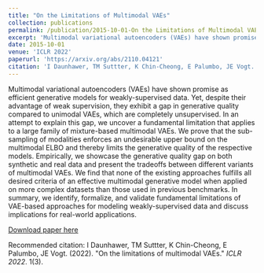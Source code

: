 ```yaml
---
title: "On the Limitations of Multimodal VAEs"
collection: publications
permalink: /publication/2015-10-01-On the Limitations of Multimodal VAEs
excerpt: 'Multimodal variational autoencoders (VAEs) have shown promise as efficient generative models for weakly-supervised data. Yet, despite their advantage of weak supervision, they exhibit a gap in generative quality compared to unimodal VAEs, which are completely unsupervised. In an attempt to explain this gap, we uncover a fundamental limitation that applies to a large family of mixture-based multimodal VAEs. We prove that the sub-sampling of modalities enforces an undesirable upper bound on the multimodal ELBO and thereby limits the generative quality of the respective models. Empirically, we showcase the generative quality gap on both synthetic and real data and present the tradeoffs between different variants of multimodal VAEs. We find that none of the existing approaches fulfills all desired criteria of an effective multimodal generative model when applied on more complex datasets than those used in previous benchmarks. In summary, we identify, formalize, and validate fundamental limitations of VAE-based approaches for modeling weakly-supervised data and discuss implications for real-world applications.'
date: 2015-10-01
venue: 'ICLR 2022'
paperurl: 'https://arxiv.org/abs/2110.04121'
citation: 'I Daunhawer, TM Suttter, K Chin-Cheong, E Palumbo, JE Vogt. (2022). &quot;On the limitations of multimodal VAEs.&quot; <i>ICLR 2022</i>. 1(3).'
---
```

Multimodal variational autoencoders (VAEs) have shown promise as efficient generative models for weakly-supervised data. Yet, despite their advantage of weak supervision, they exhibit a gap in generative quality compared to unimodal VAEs, which are completely unsupervised. In an attempt to explain this gap, we uncover a fundamental limitation that applies to a large family of mixture-based multimodal VAEs. We prove that the sub-sampling of modalities enforces an undesirable upper bound on the multimodal ELBO and thereby limits the generative quality of the respective models. Empirically, we showcase the generative quality gap on both synthetic and real data and present the tradeoffs between different variants of multimodal VAEs. We find that none of the existing approaches fulfills all desired criteria of an effective multimodal generative model when applied on more complex datasets than those used in previous benchmarks. In summary, we identify, formalize, and validate fundamental limitations of VAE-based approaches for modeling weakly-supervised data and discuss implications for real-world applications.

[Download paper here](https://arxiv.org/abs/2110.04121)

Recommended citation: I Daunhawer, TM Suttter, K Chin-Cheong, E Palumbo, JE Vogt. (2022). "On the limitations of multimodal VAEs." <i>ICLR 2022</i>. 1(3).